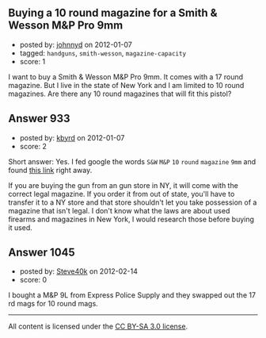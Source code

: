 ## Buying a 10 round magazine for a Smith & Wesson M&P Pro 9mm

- posted by: [johnnyd](https://stackexchange.com/users/-1/351-johnnyd) on 2012-01-07
- tagged: `handguns`, `smith-wesson`, `magazine-capacity`
- score: 1

I want to buy a Smith & Wesson M&P Pro 9mm. It comes with a 17 round magazine. But I live in the state of New York and I am limited to 10 round magazines. Are there any 10 round magazines that will fit this pistol?




## Answer 933

- posted by: [kbyrd](https://stackexchange.com/users/-1/37-kbyrd) on 2012-01-07
- score: 2

<p>Short answer: Yes. I fed google the words <code>S&amp;W</code> <code>M&amp;P</code> <code>10</code> <code>round</code> <code>magazine</code> <code>9mm</code> and found <a href="http://www.midwayusa.com/product/162724/smith-and-wesson-magazine-s-and-w-m-and-p-compact-9mm-luger-10-round-with-finger-rest-steel-blue" rel="nofollow">this link</a> right away.</p>

<p>If you are buying the gun from an gun store in NY, it will come with the correct legal magazine. If you order it from out of state, you'll have to transfer it to a NY store and that store shouldn't let you take possession of a magazine that isn't legal. I don't know what the laws are about used firearms and magazines in New York, I would research those before buying it used.</p>



## Answer 1045

- posted by: [Steve40k](https://stackexchange.com/users/-1/439-steve40k) on 2012-02-14
- score: 0

I bought a M&P 9L from Express Police Supply and they swapped out the 17 rd mags for 10 round mags. 



---

All content is licensed under the [CC BY-SA 3.0 license](https://creativecommons.org/licenses/by-sa/3.0/).
